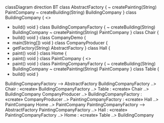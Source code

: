 classDiagram
direction BT
class AbstractFactory {
  ~ createPainting(String) PaintCompany
  ~ createBuilding(String) BuildingCompany
}
class BuildingCompany {
<<Interface>>
  + build() void
}
class BuildingCompanyFactory {
  ~ createBuilding(String) BuildingCompany
  ~ createPainting(String) PaintCompany
}
class Chair {
  + build() void
}
class CompanyDemo {
  + main(String[]) void
}
class CompanyProducer {
  + getFactory(String) AbstractFactory
}
class Hall {
  + paint() void
}
class Home {
  + paint() void
}
class PaintCompany {
<<Interface>>
  + paint() void
}
class PaintingCompanyFactory {
  ~ createBuilding(String) BuildingCompany
  ~ createPainting(String) PaintCompany
}
class Table {
  + build() void
}

BuildingCompanyFactory  -->  AbstractFactory 
BuildingCompanyFactory  ..>  Chair : «create»
BuildingCompanyFactory  ..>  Table : «create»
Chair  ..>  BuildingCompany 
CompanyProducer  ..>  BuildingCompanyFactory : «create»
CompanyProducer  ..>  PaintingCompanyFactory : «create»
Hall  ..>  PaintCompany 
Home  ..>  PaintCompany 
PaintingCompanyFactory  -->  AbstractFactory 
PaintingCompanyFactory  ..>  Hall : «create»
PaintingCompanyFactory  ..>  Home : «create»
Table  ..>  BuildingCompany 
